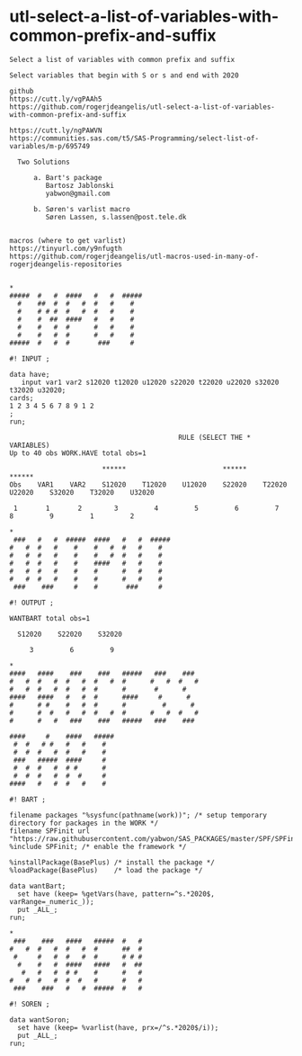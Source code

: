 # utl-select-a-list-of-variables-with-common-prefix-and-suffix

    Select a list of variables with common prefix and suffix                                                                  
                                                                                                                              
    Select variables that begin with S or s and end with 2020                                                                 
                                                                                                                              
    github                                                                                                                    
    https://cutt.ly/vgPAAh5                                                                                                   
    https://github.com/rogerjdeangelis/utl-select-a-list-of-variables-with-common-prefix-and-suffix                           
                                                                                                                              
    https://cutt.ly/ngPAWVN                                                                                                   
    https://communities.sas.com/t5/SAS-Programming/select-list-of-variables/m-p/695749                                        
                                                                                                                              
      Two Solutions                                                                                                           
                                                                                                                              
          a. Bart's package                                                                                                   
             Bartosz Jablonski                                                                                                
             yabwon@gmail.com                                                                                                 
                                                                                                                              
          b. Søren's varlist macro                                                                                            
             Søren Lassen, s.lassen@post.tele.dk                                                                              
                                                                                                                              
                                                                                                                              
    macros (where to get varlist)                                                                                             
    https://tinyurl.com/y9nfugth                                                                                              
    https://github.com/rogerjdeangelis/utl-macros-used-in-many-of-rogerjdeangelis-repositories                                
                                                                                                                              
                                                                                                                              
    *                                                                                                                         
    #####  #   #  ####   #   #  #####                                                                                         
      #    ##  #  #   #  #   #    #                                                                                           
      #    # # #  #   #  #   #    #                                                                                           
      #    #  ##  ####   #   #    #                                                                                           
      #    #   #  #      #   #    #                                                                                           
      #    #   #  #      #   #    #                                                                                           
    #####  #   #  #       ###     #                                                                                           
                                                                                                                              
    #! INPUT ;                                                                                                                
                                                                                                                              
    data have;                                                                                                                
       input var1 var2 s12020 t12020 u12020 s22020 t22020 u22020 s32020 t32020 u32020;                                        
    cards;                                                                                                                    
    1 2 3 4 5 6 7 8 9 1 2                                                                                                     
    ;                                                                                                                         
    run;                                                                                                                      
                                                                                                                              
                                              RULE (SELECT THE * VARIABLES)                                                   
    Up to 40 obs WORK.HAVE total obs=1                                                                                        
                                                                                                                              
                           ******                        ******                        ******                                 
    Obs    VAR1    VAR2    S12020    T12020    U12020    S22020    T22020    U22020    S32020    T32020    U32020             
                                                                                                                              
     1       1       2        3         4         5         6         7         8         9         1         2               
                                                                                                                              
    *                                                                                                                         
     ###   #   #  #####  ####   #   #  #####                                                                                  
    #   #  #   #    #    #   #  #   #    #                                                                                    
    #   #  #   #    #    #   #  #   #    #                                                                                    
    #   #  #   #    #    ####   #   #    #                                                                                    
    #   #  #   #    #    #      #   #    #                                                                                    
    #   #  #   #    #    #      #   #    #                                                                                    
     ###    ###     #    #       ###     #                                                                                    
                                                                                                                              
    #! OUTPUT ;                                                                                                               
                                                                                                                              
    WANTBART total obs=1                                                                                                      
                                                                                                                              
      S12020    S22020    S32020                                                                                              
                                                                                                                              
         3         6         9                                                                                                
                                                                                                                              
    *                                                                                                                         
    ####   ####    ###    ###   #####   ###    ###                                                                            
    #   #  #   #  #   #  #   #  #      #   #  #   #                                                                           
    #   #  #   #  #   #  #      #       #      #                                                                              
    ####   ####   #   #  #      ####     #      #                                                                             
    #      # #    #   #  #      #         #      #                                                                            
    #      #  #   #   #  #   #  #      #   #  #   #                                                                           
    #      #   #   ###    ###   #####   ###    ###                                                                            
                                                                                                                              
    ####     #    ####   #####                                                                                                
     #  #   # #   #   #    #                                                                                                  
     #  #  #   #  #   #    #                                                                                                  
     ###   #####  ####     #                                                                                                  
     #  #  #   #  # #      #                                                                                                  
     #  #  #   #  #  #     #                                                                                                  
    ####   #   #  #   #    #                                                                                                  
                                                                                                                              
    #! BART ;                                                                                                                 
                                                                                                                              
    filename packages "%sysfunc(pathname(work))"; /* setup temporary directory for packages in the WORK */                    
    filename SPFinit url "https://raw.githubusercontent.com/yabwon/SAS_PACKAGES/master/SPF/SPFinit.sas";                      
    %include SPFinit; /* enable the framework */                                                                              
                                                                                                                              
    %installPackage(BasePlus) /* install the package */                                                                       
    %loadPackage(BasePlus)    /* load the package */                                                                          
                                                                                                                              
    data wantBart;                                                                                                            
      set have (keep= %getVars(have, pattern=^s.*2020$, varRange=_numeric_));                                                 
      put _ALL_;                                                                                                              
    run;                                                                                                                      
                                                                                                                              
    *                                                                                                                         
     ###    ###   ####   #####  #   #                                                                                         
    #   #  #   #  #   #  #      ##  #                                                                                         
     #     #   #  #   #  #      # # #                                                                                         
      #    #   #  ####   ####   #  ##                                                                                         
       #   #   #  # #    #      #   #                                                                                         
    #   #  #   #  #  #   #      #   #                                                                                         
     ###    ###   #   #  #####  #   #                                                                                         
                                                                                                                              
    #! SOREN ;                                                                                                                
                                                                                                                              
    data wantSoron;                                                                                                           
      set have (keep= %varlist(have, prx=/^s.*2020$/i));                                                                      
      put _ALL_;                                                                                                              
    run;                                                                                                                      
